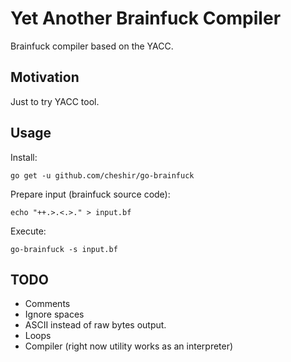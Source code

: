 # Yet Another Brainfuck Compiler

Brainfuck compiler based on the YACC.

## Motivation

Just to try YACC tool.

## Usage

Install:

`go get -u github.com/cheshir/go-brainfuck`

Prepare input (brainfuck source code):

`echo "++.>.<.>." > input.bf`

Execute:

`go-brainfuck -s input.bf`

## TODO

* Comments
* Ignore spaces
* ASCII instead of raw bytes output.
* Loops
* Compiler (right now utility works as an interpreter)
